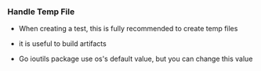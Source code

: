 ### Handle Temp File

- When creating a test, this is fully recommended to create temp files

- it is useful to build artifacts

- Go ioutils package use os's default value, but you can change this value
